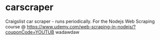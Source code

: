 # carscraper
Craigslist car scraper - runs periodically. For the Nodejs Web Scraping course @ https://www.udemy.com/web-scraping-in-nodejs/?couponCode=YOUTUB
wadawdaw
